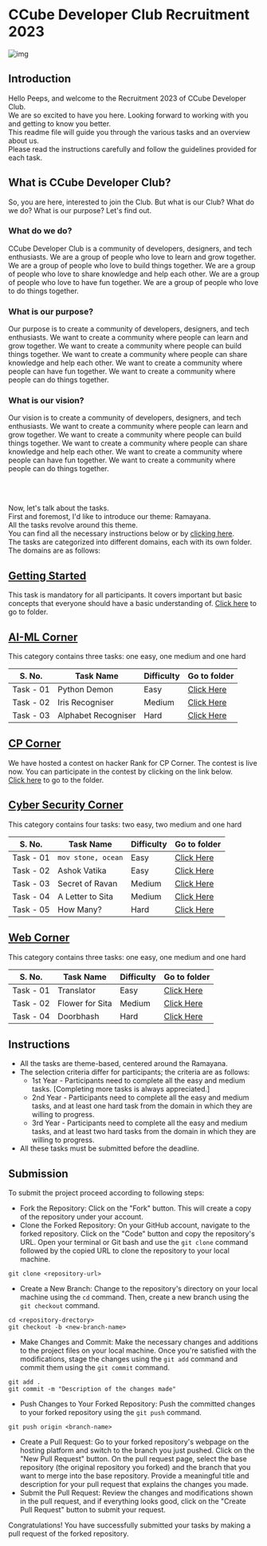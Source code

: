 # CCube Developer Club Recruitment 2023

![img](https://encyclopediaofjainism.com/wp-content/uploads/2020/06/ram-sita.webp)


## Introduction
Hello Peeps, and welcome to the Recruitment 2023 of CCube Developer Club. <br/>
We are so excited to have you here. Looking forward to working with you and getting to know you better.<br/>
This readme file will guide you through the various tasks and an overview about us. <br/>
Please read the instructions carefully and follow the guidelines provided for each task.

## What is CCube Developer Club?
So, you are here, interested to join the Club. But what is our Club? What do we do? What is our purpose? Let's find out.

### What do we do?

CCube Developer Club is a community of developers, designers, and tech enthusiasts. We are a group of people who love to learn and grow together. We are a group of people who love to build things together. We are a group of people who love to share knowledge and help each other. We are a group of people who love to have fun together. We are a group of people who love to do things together.

### What is our purpose?

Our purpose is to create a community of developers, designers, and tech enthusiasts. We want to create a community where people can learn and grow together. We want to create a community where people can build things together. We want to create a community where people can share knowledge and help each other. We want to create a community where people can have fun together. We want to create a community where people can do things together.

### What is our vision?

Our vision is to create a community of developers, designers, and tech enthusiasts. We want to create a community where people can learn and grow together. We want to create a community where people can build things together. We want to create a community where people can share knowledge and help each other. We want to create a community where people can have fun together. We want to create a community where people can do things together.

<br/><br/>

Now, let's talk about the tasks.<br/>
First and foremost, I'd like to introduce our theme: Ramayana.<br/>
All the tasks revolve around this theme.<br/>
You can find all the necessary instructions below or by [clicking here](https://github.com/CCube-Club/Recruitment-2023/blob/main/README.md#instructions).<br/>
The tasks are categorized into different domains, each with its own folder. The domains are as follows:

## [Getting Started](https://github.com/CCube-Club/Recruitment-2023/tree/ba3737490fb82eb78f1427f9d3cb1a64312d9472/Getting%20Started)

This task is mandatory for all participants. It covers important but basic concepts that everyone should have a basic understanding of.
[Click here](https://github.com/CCube-Club/Recruitment-2023/tree/ba3737490fb82eb78f1427f9d3cb1a64312d9472/Getting%20Started) to go to folder.

## [AI-ML Corner](https://github.com/CCube-Club/Recruitment-2023/tree/ba3737490fb82eb78f1427f9d3cb1a64312d9472/AI-ML%20Corner)

This category contains three tasks: one easy, one medium and one hard

S. No. | Task Name | Difficulty | Go to folder
--- | --- | --- | --- |
Task - 01 | Python Demon | Easy | [Click Here](https://github.com/CCube-Club/Recruitment-2023/tree/ba3737490fb82eb78f1427f9d3cb1a64312d9472/AI-ML%20Corner/Pythonic%20Demon-CCube-Easy)
Task - 02 | Iris Recogniser | Medium | [Click Here](https://github.com/CCube-Club/Recruitment-2023/tree/ba3737490fb82eb78f1427f9d3cb1a64312d9472/AI-ML%20Corner/Iris%20Recogniser-CCube-Medium)
Task - 03 | Alphabet Recogniser | Hard | [Click Here](https://github.com/CCube-Club/Recruitment-2023/tree/ba3737490fb82eb78f1427f9d3cb1a64312d9472/AI-ML%20Corner/Alphabet%20Recogniser-CCube-Hard)


## [CP Corner](https://github.com/CCube-Club/Recruitment-2023/tree/ba3737490fb82eb78f1427f9d3cb1a64312d9472/CP%20Corner)

We have hosted a contest on hacker Rank for CP Corner. The contest is live now. You can participate in the contest by clicking on the link below. <br/>
[Click here](https://github.com/CCube-Club/Recruitment-2023/tree/ba3737490fb82eb78f1427f9d3cb1a64312d9472/CP%20Corner) to go to the folder.

## [Cyber Security Corner](https://github.com/CCube-Club/Recruitment-2023/tree/ba3737490fb82eb78f1427f9d3cb1a64312d9472/Cyber%20Security%20Corner)

This category contains four tasks: two easy, two medium and one hard

S. No. | Task Name | Difficulty | Go to folder
--- | --- |------------| --- |
Task - 01 | `mov stone, ocean` | Easy       | [Click Here](https://github.com/CCube-Club/Recruitment-2023/tree/93c253762bbd56cae371843115036a990ae87bc1/Cyber%20Security%20Corner/mov%20stone%2C%20ocean-CCube-Easy)
Task - 02 | Ashok Vatika | Easy       | [Click Here](https://github.com/CCube-Club/Recruitment-2023/tree/93c253762bbd56cae371843115036a990ae87bc1/Cyber%20Security%20Corner/Ashok%20Vatika-CCube-Easy)
Task - 03 | Secret of Ravan | Medium     | [Click Here](https://github.com/CCube-Club/Recruitment-2023/tree/93c253762bbd56cae371843115036a990ae87bc1/Cyber%20Security%20Corner/Secret%20of%20Ravan-CCube-Medium)
Task - 04 | A Letter to Sita | Medium     | [Click Here](https://github.com/CCube-Club/Recruitment-2023/tree/93c253762bbd56cae371843115036a990ae87bc1/Cyber%20Security%20Corner/A%20Letter%20To%20Sita-Ccube-Medium)
Task - 05 | How Many? | Hard       | [Click Here](https://github.com/CCube-Club/Recruitment-2023/tree/93c253762bbd56cae371843115036a990ae87bc1/Cyber%20Security%20Corner/How%20many-CCube-Hard)

## [Web Corner](https://github.com/CCube-Club/Recruitment-2023/tree/ba3737490fb82eb78f1427f9d3cb1a64312d9472/Cyber%20Security%20Corner)

This category contains three tasks: one easy, one medium and one hard

S. No. | Task Name | Difficulty | Go to folder
--- | --- | --- | --- |
Task - 01 | Translator | Easy | [Click Here](https://github.com/CCube-Club/Recruitment-2023/tree/ba3737490fb82eb78f1427f9d3cb1a64312d9472/Web%20Tasks/Translator%20CCube%20Easy)
Task - 02 | Flower for Sita | Medium | [Click Here](https://github.com/CCube-Club/Recruitment-2023/tree/ba3737490fb82eb78f1427f9d3cb1a64312d9472/Web%20Tasks/Flower%20for%20Sita%20CCube%20Medium)
Task - 04 | Doorbhash | Hard | [Click Here](https://github.com/CCube-Club/Recruitment-2023/tree/ba3737490fb82eb78f1427f9d3cb1a64312d9472/Web%20Tasks/Doorbhash%20CCube%20Hard)

## Instructions

- All the tasks are theme-based, centered around the Ramayana.
- The selection criteria differ for participants; the criteria are as follows:
    - 1st Year - Participants need to complete all the easy and medium tasks. [Completing more tasks is always appreciated.]
    - 2nd Year - Participants need to complete all the easy and medium tasks, and at least one hard task from the domain in which they are willing to progress.
    - 3rd Year - Participants need to complete all the easy and medium tasks, and at least two hard tasks from the domain in which they are willing to progress.
- All these tasks must be submitted before the deadline.

## Submission
To submit the project proceed according to following steps:
- Fork the Repository: Click on the "Fork" button. This will create a copy of the repository under your account.
- Clone the Forked Repository: On your GitHub account, navigate to the forked repository. Click on the "Code" button and copy the repository's URL. Open your terminal or Git bash and use the `git clone` command followed by the copied URL to clone the repository to your local machine.
```
git clone <repository-url>
```
- Create a New Branch: Change to the repository's directory on your local machine using the `cd` command. Then, create a new branch using the `git checkout` command.
```
cd <repository-drectory>
git checkout -b <new-branch-name>
```
- Make Changes and Commit: Make the necessary changes and additions to the project files on your local machine. Once you're satisfied with the modifications, stage the changes using the `git add` command and commit them using the `git commit` command.
```
git add .
git commit -m "Description of the changes made"
```
- Push Changes to Your Forked Repository: Push the committed changes to your forked repository using the `git push` command.
```
git push origin <branch-name>
```
- Create a Pull Request: Go to your forked repository's webpage on the hosting platform and switch to the branch you just pushed. Click on the "New Pull Request" button. On the pull request page, select the base repository (the original repository you forked) and the branch that you want to merge into the base repository. Provide a meaningful title and description for your pull request that explains the changes you made.
- Submit the Pull Request: Review the changes and modifications shown in the pull request, and if everything looks good, click on the "Create Pull Request" button to submit your request.

Congratulations! You have successfully submitted your tasks by making a pull request of the forked repository. 
